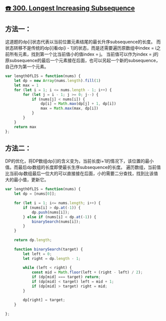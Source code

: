 ## [☎️ 300. Longest Increasing Subsequence](https://leetcode.com/problems/longest-increasing-subsequence/)

## 方法一：
这道题的dp[i]状态代表以当前位置元素结尾的最长升序subsequence的长度。
而状态转移不是传统的dp[i]看dp[i - 1]的状态，而是还需要遍历原数组中index = i之前所有元素，找到第一个比当前值小的值index = j。
当前值可以作为index = j的原subsequence的最后一个元素接在后面，也可以另起一个新的subsequence，自己作为第一个元素。

```javascript
var lengthOfLIS = function(nums) {
    let dp = new Array(nums.length).fill(1)
    let max = 1
    for (let i = 1; i <= nums.length - 1; i++) {
        for (let j = i - 1; j >= 0; j--) {
            if (nums[j] < nums[i]) {
                dp[i] = Math.max(dp[j] + 1, dp[i])
                max = Math.max(max, dp[i])
            }
        }
    }
    return max
};
```


## 方法二：
DP的优化，将DP数组dp[i]的含义变为，当前长度i+1的情况下，该位置的最小值。而最后dp数组的长度即使最长生序subsequence的长度。
遍历数组，当前值比当前dp数组最后一位大的可以直接接在后面，小的需要二分查找，找到比该值大的最小值，更新它。

```javascript
var lengthOfLIS = function(nums) {
    let dp = [nums[0]];
    
    for (let i = 1; i<= nums.length; i++) {
        if (nums[i] > dp.at(-1)) {
            dp.push(nums[i]);
        } else if (nums[i] < dp.at(-1)) {
            binarySearch(nums[i]);
        }
    }
    
    return dp.length;
    
    function binarySearch(target) {
        let left = 0;
        let right = dp.length - 1;
        
        while (left < right) {
            const mid = Math.floor(left + (right - left) / 2);
            if (dp[mid] === target) return;
            if (dp[mid] < target) left = mid + 1;
            if (dp[mid] > target) right = mid;
        }
        
        dp[right] = target;
    }
    
};
```
